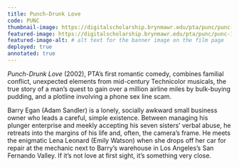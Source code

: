 ```yaml
---
title: Punch-Drunk Love
code: PUNC
thumbnail-image: https://digitalscholarship.brynmawr.edu/pta/punc/punc-12723/tiles/full/1920,1080/0/default.jpg # full url or relative path to the image for the card on the home page
featured-image: https://digitalscholarship.brynmawr.edu/pta/punc/punc-10716/tiles/full/1920,1080/0/default.jpg # full url or relative path to the image for the top of the film page
featured-image-alt: # alt text for the banner image on the film page
deployed: true
annotated: true
---
```


*Punch-Drunk Love* (2002), PTA’s first romantic comedy, combines familial conflict, unexpected elements from mid-century Technicolor musicals, the true story of a man’s quest to gain over a million airline miles by bulk-buying pudding, and a plotline involving a phone sex line scam.

Barry Egan (Adam Sandler) is a lonely, socially awkward small business owner who leads a careful, simple existence. Between managing his plunger enterprise and meekly accepting his seven sisters’ verbal abuse, he retreats into the margins of his life and, often, the camera’s frame. He meets the enigmatic Lena Leonard (Emily Watson) when she drops off her car for repair at the mechanic next to Barry’s warehouse in Los Angeles’s San Fernando Valley. If it’s not love at first sight, it’s something very close.

